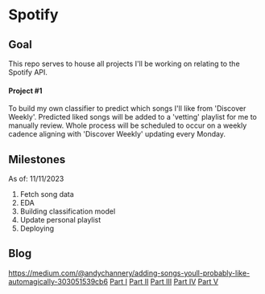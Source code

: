 # Spotify

## Goal
This repo serves to house all projects I'll be working on relating to the Spotify API.

#### Project #1
To build my own classifier to predict which songs I'll like from 'Discover Weekly'. Predicted liked songs will be added to a 'vetting' playlist for me to manually review. Whole process will be scheduled to occur on a weekly cadence aligning with 'Discover Weekly' updating every Monday.

## Milestones
As of: 11/11/2023
1. Fetch song data
2. EDA
3. Building classification model
4. Update personal playlist
5. Deploying

## Blog
https://medium.com/@andychannery/adding-songs-youll-probably-like-automagically-303051539cb6
[Part I](https://medium.com/@andychannery/adding-songs-youll-probably-like-part-i-fetching-song-data-c0b971875eb8)
[Part II](https://medium.com/@andychannery/adding-songs-youll-probably-like-part-ii-eda-37a736f60157)
[Part III](https://medium.com/@andychannery/adding-songs-youll-probably-like-part-iii-building-a-classification-model-dde7b300f3dd)
[Part IV](https://medium.com/@andychannery/adding-songs-youll-probably-like-part-iv-updating-my-personal-playlist-4eef2d02b608)
[Part V](https://medium.com/@andychannery/adding-songs-youll-probably-like-part-v-deploying-29ca3c3d1ec9)

